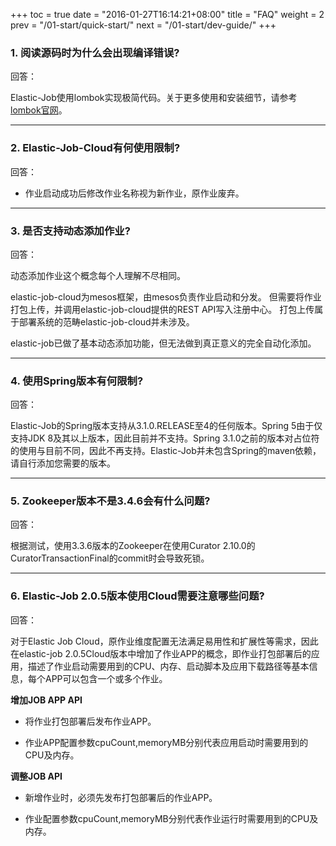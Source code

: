 +++
toc = true
date = "2016-01-27T16:14:21+08:00"
title = "FAQ"
weight = 2
prev = "/01-start/quick-start/"
next = "/01-start/dev-guide/"
+++

### 1. 阅读源码时为什么会出现编译错误?

回答：

Elastic-Job使用lombok实现极简代码。关于更多使用和安装细节，请参考[lombok官网](https://projectlombok.org/download.html)。

***

### 2. Elastic-Job-Cloud有何使用限制?

回答：

* 作业启动成功后修改作业名称视为新作业，原作业废弃。

***

### 3. 是否支持动态添加作业?

回答：

动态添加作业这个概念每个人理解不尽相同。

elastic-job-cloud为mesos框架，由mesos负责作业启动和分发。
但需要将作业打包上传，并调用elastic-job-cloud提供的REST API写入注册中心。
打包上传属于部署系统的范畴elastic-job-cloud并未涉及。

elastic-job已做了基本动态添加功能，但无法做到真正意义的完全自动化添加。

***

### 4. 使用Spring版本有何限制?

回答：

Elastic-Job的Spring版本支持从3.1.0.RELEASE至4的任何版本。Spring 5由于仅支持JDK 8及其以上版本，因此目前并不支持。Spring 3.1.0之前的版本对占位符的使用与目前不同，因此不再支持。Elastic-Job并未包含Spring的maven依赖，请自行添加您需要的版本。

***

### 5. Zookeeper版本不是3.4.6会有什么问题?

回答：

根据测试，使用3.3.6版本的Zookeeper在使用Curator 2.10.0的CuratorTransactionFinal的commit时会导致死锁。

***

### 6. Elastic-Job 2.0.5版本使用Cloud需要注意哪些问题?

回答：

对于Elastic Job Cloud，原作业维度配置无法满足易用性和扩展性等需求，因此在elastic-job 2.0.5Cloud版本中增加了作业APP的概念，即作业打包部署后的应用，描述了作业启动需要用到的CPU、内存、启动脚本及应用下载路径等基本信息，每个APP可以包含一个或多个作业。

**增加JOB APP API**

* 将作业打包部署后发布作业APP。

* 作业APP配置参数cpuCount,memoryMB分别代表应用启动时需要用到的CPU及内存。

**调整JOB API**

* 新增作业时，必须先发布打包部署后的作业APP。

* 作业配置参数cpuCount,memoryMB分别代表作业运行时需要用到的CPU及内存。
